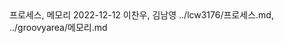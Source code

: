 <title>1회차</title>
<subtitle>
프로세스, 메모리
</subtitle>
<timestamp>2022-12-12</timestamp>
<email>이찬우, 김남영</email>
<urls>
../lcw3176/프로세스.md,
../groovyarea/메모리.md
</urls>
